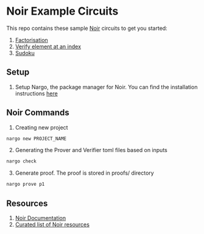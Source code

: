 # Noir Example Circuits

This repo contains these sample [Noir](https://github.com/noir-lang) circuits to get you started:

1. [Factorisation](factorisation/src/main.nr)
2. [Verify element at an index](index_of/src/main.nr)
3. [Sudoku](sudoku/src/main.nr)

## Setup

1. Setup Nargo, the package manager for Noir. You can find the installation instructions [here](https://noir-lang.org/getting_started/nargo/installation.html)

## Noir Commands

1. Creating new project

```bash
nargo new PROJECT_NAME
```

2. Generating the Prover and Verifier toml files based on inputs

```bash
nargo check
```

3. Generate proof. The proof is stored in proofs/ directory

```bash
nargo prove p1
```

## Resources
1. [Noir Documentation](https://noir-lang.org/index.html)
2. [Curated list of Noir resources](https://github.com/noir-lang/awesome-noir)